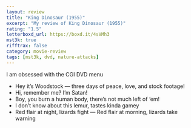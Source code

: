 ```yaml
---
layout: review
title: "King Dinosaur (1955)"
excerpt: "My review of King Dinosaur (1955)"
rating: "1.5"
letterboxd_url: https://boxd.it/4sVMh3
mst3k: true
rifftrax: false
category: movie-review
tags: [mst3k, dvd, nature-attacks]
---
```


I am obsessed with the CGI DVD menu

- Hey it’s Woodstock — three days of peace, love, and stock footage!
- Hi, remember me? I’m Satan!
- Boy, you burn a human body, there’s not much left of ‘em!
- I don’t know about this lemur, tastes kinda gamey
- Red flair at night, lizards fight — Red flair at morning, lizards take warning
